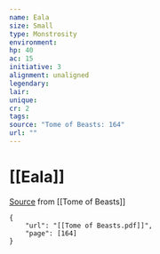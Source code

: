 ```yaml
---
name: Eala
size: Small
type: Monstrosity
environment: 
hp: 40
ac: 15
initiative: 3
alignment: unaligned
legendary: 
lair: 
unique: 
cr: 2
tags: 
source: "Tome of Beasts: 164"
url: ""
---
```

# [[Eala]]

[Source](zotero://open-pdf/library/items/ULEQWHJM?page=164) from [[Tome of Beasts]]

```pdf
{
	"url": "[[Tome of Beasts.pdf]]",
	"page": [164]
}
```

